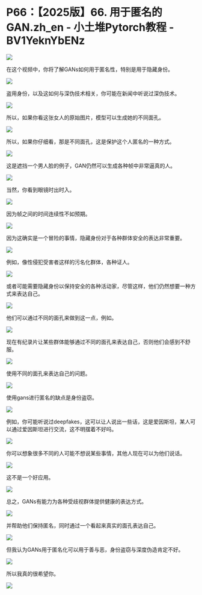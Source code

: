 # P66：【2025版】66. 用于匿名的GAN.zh_en - 小土堆Pytorch教程 - BV1YeknYbENz

![](img/438feefa179c2152feb595f14f8d6f66_0.png)

在这个视频中，你将了解GANs如何用于匿名性，特别是用于隐藏身份。

![](img/438feefa179c2152feb595f14f8d6f66_2.png)

盗用身份，以及这如何与深伪技术相关，你可能在新闻中听说过深伪技术。

![](img/438feefa179c2152feb595f14f8d6f66_4.png)

所以，如果你看这张女人的原始图片，模型可以生成她的不同面孔。

![](img/438feefa179c2152feb595f14f8d6f66_6.png)

所以，如果你仔细看，那是不同面孔，这是保护这个人匿名的一种方式。

![](img/438feefa179c2152feb595f14f8d6f66_8.png)

这是遮挡一个男人脸的例子，GAN仍然可以生成各种帧中非常逼真的人。

![](img/438feefa179c2152feb595f14f8d6f66_10.png)

当然，你看到眼镜时出时入。

![](img/438feefa179c2152feb595f14f8d6f66_12.png)

因为帧之间的时间连续性不如预期。

![](img/438feefa179c2152feb595f14f8d6f66_14.png)

因为这确实是一个冒险的事情，隐藏身份对于各种群体安全的表达非常重要。

![](img/438feefa179c2152feb595f14f8d6f66_16.png)

例如，像性侵犯受害者这样的污名化群体，各种证人。

![](img/438feefa179c2152feb595f14f8d6f66_18.png)

或者可能需要隐藏身份以保持安全的各种活动家，尽管这样，他们仍然想要一种方式来表达自己。

![](img/438feefa179c2152feb595f14f8d6f66_20.png)

他们可以通过不同的面孔来做到这一点，例如。

![](img/438feefa179c2152feb595f14f8d6f66_22.png)

现在有纪录片让某些群体能够通过不同的面孔来表达自己，否则他们会感到不舒服。

![](img/438feefa179c2152feb595f14f8d6f66_24.png)

使用不同的面孔来表达自己的问题。

![](img/438feefa179c2152feb595f14f8d6f66_26.png)

使用gans进行匿名的缺点是身份盗窃。

![](img/438feefa179c2152feb595f14f8d6f66_28.png)

例如，你可能听说过deepfakes，这可以让人说出一些话，这是爱因斯坦，某人可以通过爱因斯坦进行交流，这不明摆着不好吗。



![](img/438feefa179c2152feb595f14f8d6f66_30.png)

你可以想象很多不同的人可能不想说某些事情，其他人现在可以为他们说话。

![](img/438feefa179c2152feb595f14f8d6f66_32.png)

这不是一个好应用。

![](img/438feefa179c2152feb595f14f8d6f66_34.png)

总之，GANs有能力为各种受歧视群体提供健康的表达方式。

![](img/438feefa179c2152feb595f14f8d6f66_36.png)

并帮助他们保持匿名，同时通过一个看起来真实的面孔表达自己。

![](img/438feefa179c2152feb595f14f8d6f66_38.png)

但我认为GANs用于匿名化可以用于善与恶，身份盗窃与深度伪造肯定不好。

![](img/438feefa179c2152feb595f14f8d6f66_40.png)

所以我真的很希望你。

![](img/438feefa179c2152feb595f14f8d6f66_42.png)